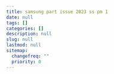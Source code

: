 ```yaml
---
title: samsung part issue 2023 ss pm 1
date: null
tags: []
categories: []
description: null
slug: null
lastmod: null
sitemap:
  changefreq: ""
  priority: 0
---
```

